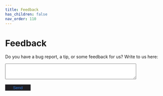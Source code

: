 ```yaml
---
title: Feedback
has_children: false
nav_order: 110
---
```


<style type='text/css'>
#submit_button {
    background-color: #201f23;
    color: #2b79e3;
    border-style: none;
    padding: 0.5% 5%;
}
#submit_button:hover {
    background-color: #17171c;
}

</style>

# Feedback

Do you have a bug report, a tip, or some feedback for us? Write to us here:

<form action="https://formspree.io/f/mqkgoqqo" method="POST">
    <textarea rows="3" cols="50" name="text"></textarea><br><br>
   <input type="submit" value="Send" id="submit_button">
</form>